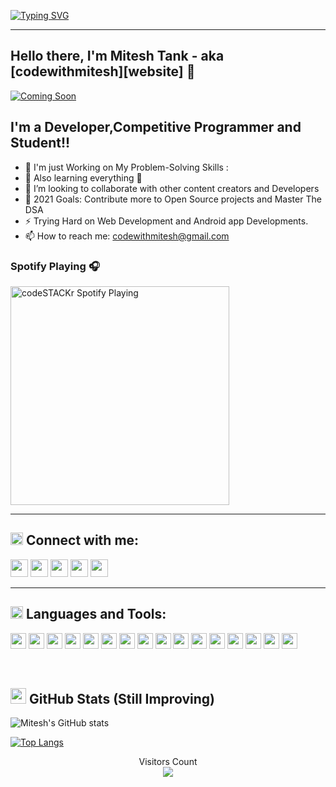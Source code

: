 [![Typing SVG](https://readme-typing-svg.herokuapp.com?font=Helvetica&color=193549&size=30&center=true&vCenter=true&width=900&lines=Hello+World+!+🌎+;Namaste+Duniya+!+🌎+;Hallo+Welt+!+🌎+;Ciao+mondo+!+🌎+;Hola+Mundo+!+🌎)](https://git.io/typing-svg)

<hr>

## Hello there, I'm Mitesh Tank  - aka [codewithmitesh][website] 👋

[![Coming Soon](https://img.shields.io/website?label=#&style=for-the-badge&url=https%3A%2F%2Fcodestackr.com)](#)
<!-- [![Twitter Follow](https://img.shields.io/twitter/follow/codeSTACKr?color=1DA1F2&logo=twitter&style=for-the-badge)](https://twitter.com/intent/follow?original_referer=https%3A%2F%2Fgithub.com%2FcodeSTACKr&screen_name=codeSTACKr) -->

## I'm a Developer,Competitive Programmer and Student!!

- 🔭 I'm just Working on My Problem-Solving Skills : 
- 🌱 Also learning everything 🤣
- 👯 I’m looking to collaborate with other content creators and Developers
- 🥅 2021 Goals: Contribute more to Open Source projects and Master The DSA
- ⚡ Trying Hard on Web Development and Android app Developments.
- 📫 How to reach me: codewithmitesh@gmail.com

### Spotify Playing 🎧

[<img src="https://now-playing-codestackr.vercel.app/api/spotify-playing" alt="codeSTACKr Spotify Playing" width="350" />](https://open.spotify.com/user/swyqyimdc12jajde4vpwd2x1b)

<hr> <h2><img src="https://media.giphy.com/media/2Wg89Ea84IMmkxMngo/giphy.gif" height="20"> Connect with me:
</h2>
 <!-- [<img align="left" alt="codeSTACKr | YouTube" width="22px" src="https://cdn.jsdelivr.net/npm/simple-icons@3.13.0/icons/codechef.svg" />][codechef]
[<img align="left" alt="codeSTACKr | YouTube" width="22px" src="https://cdn.jsdelivr.net/npm/simple-icons@3.13.0/icons/leetcode.svg" />][leetcode]  -->

<!-- [<img align="left" alt="codeSTACKr | LinkedIn" width="22px" src="https://cdn.jsdelivr.net/npm/simple-icons@v3/icons/linkedin.svg" />][linkedin] -->
<a href="https://www.linkedin.com/in/mitesh-tank" target="_blank"> <img height="28" src = "https://img.shields.io/badge/-LinkedIn-0e76a8?style=for-the-badge&logo=Linkedin&logoColor=white"></a>
<a href="#" target="_blank"><img height="28" src = "https://img.shields.io/badge/-Instagram-e95950?style=for-the-badge&logo=Instagram&logoColor=white"></a>
<a href="https://leetcode.com/codewithmitesh/" target="_blank"><img height="28" src = "https://img.shields.io/badge/-LeetCode-FFA116?style=for-the-badge&logo=LeetCode&logoColor=black"></a>
<a href="https://www.codechef.com/users/codewithmitesh" target="_blank"><img height="28" src = "https://img.shields.io/badge/-CodeChef-5B4638?style=for-the-badge&logo=CodeChef&logoColor=white"></a>
<a href="https://github.com/codewithmitesh" target="_blank"><img height="28" src = "https://img.shields.io/badge/GitHub-100000?style=for-the-badge&logo=github&logoColor=white"></a>

<!-- [<img align="left" alt="codeSTACKr.com" width="22px" src="https://raw.githubusercontent.com/iconic/open-iconic/master/svg/globe.svg" />][website]

<!-- [<img align="left" alt="codeSTACKr | Twitter" width="22px" src="https://cdn.jsdelivr.net/npm/simple-icons@v3/icons/twitter.svg" />][twitter] -->

<!-- [<img align="left" alt="codeSTACKr | Instagram" width="22px" src="https://cdn.jsdelivr.net/npm/simple-icons@v3/icons/instagram.svg" />][instagram] -->
<!-- [<img align="left" alt="codeSTACKr | YouTube" width="22px" src="https://cdn.jsdelivr.net/npm/simple-icons@3.13.0/icons/gmail.svg" />][gmail] -->
<hr>
<h2><img src="https://media.giphy.com/media/VdoIFLsMIlwzfKD520/giphy.gif" height="20"> Languages and Tools: </h2>

<p>
 
<img src="https://img.shields.io/badge/Visual_Studio_Code-0078D4?style=for-the-badge&logo=visual%20studio%20code&logoColor=white" height="25"> 

<img src="https://img.shields.io/badge/Git-F05032?style=for-the-badge&logo=git&logoColor=white" height="25"> 

<img src="https://img.shields.io/badge/C%2B%2B-00599C?style=for-the-badge&logo=c%2B%2B&logoColor=white" height="25"> 

<img src="https://img.shields.io/badge/Java-ED8B00?style=for-the-badge&logo=java&logoColor=white" height="25">


<img src="https://img.shields.io/badge/-HTML5-E34F26?style=flat-square&logo=html5&logoColor=white" height="25"> 


<img src="https://img.shields.io/badge/-CSS3-1572B6?style=flat-square&logo=css3" height="25"> 

<img src="https://img.shields.io/badge/Bootstrap-563D7C?style=for-the-badge&logo=bootstrap&logoColor=white" height="25"> 
<img src="https://img.shields.io/badge/JavaScript-F7DF1E?style=for-the-badge&logo=javascript&logoColor=black" height="25">


<img src="https://img.shields.io/badge/React-20232A?style=for-the-badge&logo=react&logoColor=61DAFB" height="25"> 
<img src="https://img.shields.io/badge/Redux-593D88?style=for-the-badge&logo=redux&logoColor=white" height="25"> 



<img src="https://img.shields.io/badge/MySQL-00000F?style=for-the-badge&logo=mysql&logoColor=white" height="25">

<img src="https://img.shields.io/badge/MongoDB-4EA94B?style=for-the-badge&logo=mongodb&logoColor=white" height="25"> 


<!-- <img src="https://img.shields.io/badge/Node.js-339933?style=for-the-badge&logo=nodedotjs&logoColor=white" height="25"> 
<img src="https://img.shields.io/badge/npm-CB3837?style=for-the-badge&logo=npm&logoColor=white" height="25">  -->
<img src="https://img.shields.io/badge/firebase-ffca28?style=for-the-badge&logo=firebase&logoColor=black" height="25"> 
<img src="https://img.shields.io/badge/Android-3DDC84?style=for-the-badge&logo=android&logoColor=white" height="25"> 


<img src="https://img.shields.io/badge/Android_Studio-3DDC84?style=for-the-badge&logo=android-studio&logoColor=white" height="25"> 
<img src="https://img.shields.io/badge/SQLite-07405E?style=for-the-badge&logo=sqlite&logoColor=white" height="25"> 










<!-- <img align="left" alt="Visual Studio Code" width="26px" src="https://raw.githubusercontent.com/github/explore/80688e429a7d4ef2fca1e82350fe8e3517d3494d/topics/visual-studio-code/visual-studio-code.png" /> -->

<!-- <img align="left" alt="CSS3" width="26px" height="25px" src="https://raw.githubusercontent.com/github/explore/80688e429a7d4ef2fca1e82350fe8e3517d3494d/topics/css/css.png" /> -->
<!-- <img align="left" alt="Sass" width="26px" src="https://raw.githubusercontent.com/github/explore/80688e429a7d4ef2fca1e82350fe8e3517d3494d/topics/sass/sass.png" /> 
<img align="left" alt="JavaScript" width="26px" src="https://raw.githubusercontent.com/github/explore/80688e429a7d4ef2fca1e82350fe8e3517d3494d/topics/javascript/javascript.png" />
<img align="left" alt="React" width="26px" src="https://raw.githubusercontent.com/github/explore/80688e429a7d4ef2fca1e82350fe8e3517d3494d/topics/react/react.png" />
 <img align="left" alt="Gatsby" width="26px" src="https://raw.githubusercontent.com/github/explore/e94815998e4e0713912fed477a1f346ec04c3da2/topics/gatsby/gatsby.png" /> 
 <img align="left" alt="GraphQL" width="26px" src="https://raw.githubusercontent.com/github/explore/80688e429a7d4ef2fca1e82350fe8e3517d3494d/topics/graphql/graphql.png" /> 
<img align="left" alt="Node.js" width="26px" src="https://raw.githubusercontent.com/github/explore/80688e429a7d4ef2fca1e82350fe8e3517d3494d/topics/nodejs/nodejs.png" />
 <img align="left" alt="Deno" width="26px" src="https://raw.githubusercontent.com/github/explore/361e2821e2dea67711cde99c9c40ed357061cf27/topics/deno/deno.png" /> 
<img align="left" alt="SQL" width="26px" src="https://raw.githubusercontent.com/github/explore/80688e429a7d4ef2fca1e82350fe8e3517d3494d/topics/sql/sql.png" />
<img align="left" alt="MySQL" width="26px" src="https://raw.githubusercontent.com/github/explore/80688e429a7d4ef2fca1e82350fe8e3517d3494d/topics/mysql/mysql.png" />
<img align="left" alt="MongoDB" width="26px" src="https://raw.githubusercontent.com/github/explore/80688e429a7d4ef2fca1e82350fe8e3517d3494d/topics/mongodb/mongodb.png" />
<img align="left" alt="Git" width="26px" src="https://raw.githubusercontent.com/github/explore/80688e429a7d4ef2fca1e82350fe8e3517d3494d/topics/git/git.png" />
<img align="left" alt="GitHub" width="26px" src="https://raw.githubusercontent.com/github/explore/78df643247d429f6cc873026c0622819ad797942/topics/github/github.png" />
<img align="left" alt="Terminal" width="26px" src="https://raw.githubusercontent.com/github/explore/80688e429a7d4ef2fca1e82350fe8e3517d3494d/topics/terminal/terminal.png" /> -->
</p>
<br />

<!-- 
<h2> Upcoming Things!!! </h2>
<!-- --- -->
<!-- <strong>Well Commented with Propper Logical Solution</strong> of Every Comepetitive programming Contests on  <u>Codechef ,  CodeForces and Leetcode </u>  will be Uploaded here! --> 
<!-- ### 📺 Latest YouTube Videos -->

<!-- 
- [Top VS Code Updates | v1.58 Released!! | Tips & Tricks 2021 (Visual Studio Code)](https://www.youtube.com/watch?v=lWC3bSuADRw)
- [AI Copilots, Dinosaurs, and AWS 🤯 // STACKr News Weekly - Issue 1](https://www.youtube.com/watch?v=7kmb7-tFuXM)
- [First Look at GitHub Copilot in VS Code | Just Another AI Programming Tool?](https://www.youtube.com/watch?v=calK4DpJV8A)
- [The Secret Blog Writing Formula That Actually Works](https://www.youtube.com/watch?v=-7ztydZcSgY)
- [How To Blog #shorts](https://www.youtube.com/watch?v=CGcv1wuwNG0) -->


<!-- ➡️ [more videos...](https://youtube.com/codestackr) -->

 

<!-- ### 📕 Latest Blog Posts


- [How To Pass Application Tracking Systems (ATS) & Get Interviews - Resume Tips for Software Developer](https://dev.to/codestackr/how-to-pass-application-tracking-systems-ats-get-interviews-resume-tips-for-software-developer-4bmo)
- [Microinteractions: Password Validation Animation](https://dev.to/codestackr/microinteractions-password-validation-animation-5629)
- [Notion + YouTube - A Powerful Combination for Productivity](https://dev.to/codestackr/notion-youtube-a-powerful-combination-for-productivity-1def)
- [Regular Expressions (RegEx) Crash Course](https://dev.to/codestackr/regular-expressions-regex-crash-course-248n)
- [Emmet Part 2 - Advanced](https://dev.to/codestackr/emmet-part-2-advanced-4c65) -->


<!-- ➡️ [more blog posts...](https://codestackr.com) -->



<!-- <details>
  <summary>:zap: Recent GitHub Activity</summary>
  

1. 🗣 Commented on [#1](https://github.com/codeSTACKr/portfolio-sass/issues/1) in [codeSTACKr/portfolio-sass](https://github.com/codeSTACKr/portfolio-sass)
2. 🎉 Merged PR [#1](https://github.com/codeSTACKr/portfolio-sass/pull/1) in [codeSTACKr/portfolio-sass](https://github.com/codeSTACKr/portfolio-sass)
3. 🗣 Commented on [#10](https://github.com/codeSTACKr/codestackr-vscode-theme/issues/10) in [codeSTACKr/codestackr-vscode-theme](https://github.com/codeSTACKr/codestackr-vscode-theme)
4. 🗣 Commented on [#11](https://github.com/codeSTACKr/codestackr-vscode-theme/issues/11) in [codeSTACKr/codestackr-vscode-theme](https://github.com/codeSTACKr/codestackr-vscode-theme)
5. ❌ Closed PR [#1](https://github.com/codeSTACKr/spotify-now-playing/pull/1) in [codeSTACKr/spotify-now-playing](https://github.com/codeSTACKr/spotify-now-playing)


</details> -->
<!-- --- -->
<!-- <img align="left" alt="codewithmitesh's GitHub Stats" src="https://github-readme-stats.codestackr.vercel.app/api?username=codewithmitesh&show_icons=true&hide_border=true&count_private=true" /> -->
<h2><img src="https://media.giphy.com/media/cj87CxfRtrUifF3Ryk/giphy.gif" height="25"> GitHub Stats (Still Improving)</h2>

![Mitesh's GitHub stats](https://github-readme-stats.vercel.app/api?username=codewithmitesh&hide_border=true&count_private=true&show_icons=true&theme=cobalt)

[![Top Langs](https://github-readme-stats.vercel.app/api/top-langs/?username=codewithmitesh&layout=compact)](https://github.com/codewithmitesh/github-readme-stats)

<p align="center"> 
  Visitors Count<br>
  <img src="https://profile-counter.glitch.me/codewithmitesh/count.svg" />
</p>
  

[codechef]: https://www.codechef.com/users/codewithmitesh
[leetcode]: https://leetcode.com/codewithmitesh/
[instagram]: https://www.codechef.com/users/codewithmitesh
[linkedin]: https://www.linkedin.com/in/mitesh-tank 
[gmail]: codewithmitesh@gmail.com
<!-- [website]: https://codeSTACKr.com


<!-- [youtube]: https://youtube.com/codeSTACKr
[webdevplaylist]: https://www.youtube.com/playlist?list=PLkwxH9e_vrAJ0WbEsFA9W3I1W-g_BTsbt
[jsplaylist]: https://www.youtube.com/playlist?list=PLkwxH9e_vrALRJKu7wfXby3MKeflhTu6B
[cssplaylist]: https://www.youtube.com/playlist?list=PLkwxH9e_vrALSdvZuEh6gqQdmDoDIoqz4
[reactplaylist]: https://www.youtube.com/playlist?list=PLkwxH9e_vrAK4TdffpxKY3QGyHCpxFcQ0 --> 

